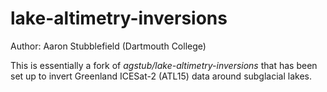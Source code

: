 # lake-altimetry-inversions
Author: Aaron Stubblefield (Dartmouth College)

This is essentially a fork of *agstub/lake-altimetry-inversions*
that has been set up to invert Greenland ICESat-2 (ATL15) data
around subglacial lakes.
